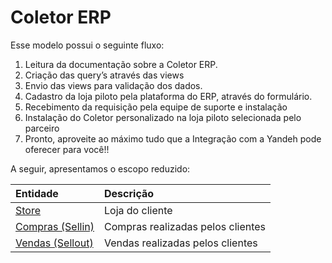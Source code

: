 # Coletor ERP

Esse modelo possui o seguinte fluxo:

1. Leitura da documentação sobre a Coletor ERP.
2. Criação das query’s através das views
3. Envio das views para validação dos dados.
4. Cadastro da loja piloto pela plataforma do ERP, através do formulário.
5. Recebimento da requisição pela equipe de suporte e instalação
6. Instalação do Coletor personalizado na loja piloto selecionada pelo parceiro
7. Pronto, aproveite ao máximo tudo que a Integração com a Yandeh pode oferecer para você!!

A seguir, apresentamos o escopo reduzido: 

| Entidade | Descrição |
| :--- | :--- |
| [Store](store.md) | Loja do cliente |
| [Compras \(Sellin\)](sellin/) | Compras realizadas pelos clientes |
| [Vendas \(Sellout\)](sellout-vendas/) | Vendas realizadas pelos clientes |



